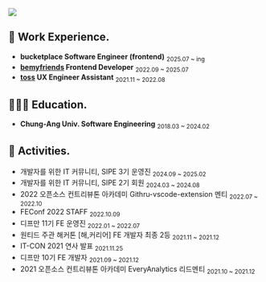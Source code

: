 ![](https://capsule-render.vercel.app/api?type=waving&height=250&color=gradient&text=Hyojiin%20Kim&textBg=false&section=header&fontAlign=50&fontAlignY=40)

## 🍎 Work Experience.

- **bucketplace Software Engineer (frontend)** <sub>2025.07 ~ ing</sub>
- **[bemyfriends](https://www.bemyfriends.com) Frontend Developer** <sub>2022.09 ~ 2025.07</sub>
- **[toss](https://toss.im/) UX Engineer Assistant** <sub>2021.11 ~ 2022.08</sub>

## 👩🏻‍🎓 Education.

- **Chung-Ang Univ. Software Engineering** <sub>2018.03 ~ 2024.02</sub>

## 🐤 Activities.

- 개발자를 위한 IT 커뮤니티, SIPE 3기 운영진 <sub>2024.09 ~ 2025.02</sub>
- 개발자를 위한 IT 커뮤니티, SIPE 2기 회원 <sub>2024.03 ~ 2024.08</sub>
- 2022 오픈소스 컨트리뷰톤 아카데미 Githru-vscode-extension 멘티 <sub>2022.07 ~ 2022.10</sub>
- FEConf 2022 STAFF <sub>2022.10.09</sub>
- 디프만 11기 FE 운영진 <sub>2022.01 ~ 2022.07</sub>
- 원티드 주관 해커톤 [해,커리어] FE 개발자 최종 2등 <sub>2021.11 ~ 2021.12</sub>
- IT-CON 2021 연사 발표 <sub>2021.11.25</sub>
- 디프만 10기 FE 개발자 <sub>2021.09 ~ 2021.12</sub>
- 2021 오픈소스 컨트리뷰톤 아카데미 EveryAnalytics 리드멘티 <sub>2021.10 ~ 2021.12</sub>
